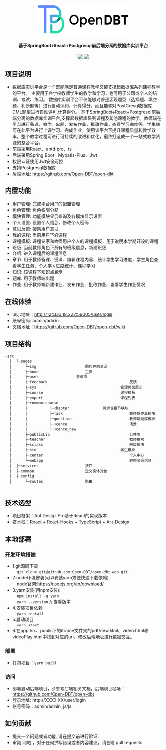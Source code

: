 <p align="center">
	<img alt="logo" height="100" width="300" src="./image/logo-black.png">
</p>


<h4 align="center">基于SpringBoot+React+Postgresql前后端分离的数据库实训平台</h4>
<p align="center">
	<a href="https://github.com/Open-DBT/open-dbt-web"><img src="https://img.shields.io/badge/opendbt-v2.0.0-brightgreen.svg"></a>
	<a href="https://github.com/Open-DBT/open-dbt-web/blob/master/LICENSE"><img src="https://img.shields.io/github/license/mashape/apistatus.svg"></a>
</p>



## 项目说明

* 数据库实训平台是一个既能满足普通课程教学又能支撑起数据库系列课程教学的平台。
  主要用于各学校教师学生的教学和学习，也可用于公司或个人的培训、考试、练习。
  数据库实训平台不仅能够对普通客观题型（选择题、填空题、判断题等）进行自动评判，计算得分，而且能够对PostGresql数据库DML题型进行自动评判,计算得分。
  基于SpringBoot+React+Postgresql前后端分离的数据库实训平台,支撑起数据库系列课程及其他课程的教学。教师端在平台进行备课、教学、出题、发布作业、批改作业、查看学习进度等，学生端可在此平台进行上课学习、完成作业，使用该平台可提升课程质量和教学效率。整个教学过程可进行可持续的改进和优化，最终打造成一个一站式教学资源的整合平台。
* 前端采用React、antd-pro、ts
* 后端采用Spring Boot、Mybatis-Plus、Jwt
* 权限认证使用Jwt安全可控
* 支持Postgresql数据库
* 后端地址: https://github.com/Open-DBT/open-dbt


## 内置功能

* 用户管理: 完成平台用户的配置管理
* 角色管理: 角色权限分配
* 模块管理: 功能模块显示查询及各模块显示设置
* 个人设置: 设置个人信息，修改个人密码
* 意见反馈: 搜集用户意见
* 我的课程: 当前用户下的课程
* 课程模板: 课程专家和教师用户个人的课程模板，用于说明本学期开设的课程
* 班级: 当前教师角色下所有的班级信息，新建班级
* 介绍: 进入课程后的课程信息
* 章节: 用于教师备课、授课、编辑课程内容、统计学生学习进度，学生角色查看学生任务、个人学习进度统计、课程学习
* 知识: 该课程下知识点展示
* 题库: 用于教师端出题
* 作业: 用于教师端新建作业、发布作业、批改作业、查看学生作业情况

## 在线体验

* 演示地址：http://124.133.18.222:59005/user/login
* 账号密码: admin/admin
* 文档地址：https://github.com/Open-DBT/open-dbt/wiki

## 项目结构

```
─src
  │  └─pages
  │      └─img						图片静态资源
  │      ├─home						主页
  |		 ├─user					登录页
  │      ├─feedback                                  	反馈
  │      ├─sys                                  	管理页面展示
  │      ├─course                                  	课程模板
  │      ├─expert                                  	课程列表
  │      ├─common-course                                 
  │      │          └─chapter				教师端章节模块
  │      |          ├─task                              教师端作业模块
  │      |          ├─question                          教师端题库模块
  │      |          ├─scence                          	场景
  │      |          └─scence_new    
  │      ├─publicLib                                    公共库
  │      ├─teacher                                    	教师模块
  │      ├─sclass                                    	班级模块 
  │      ├─stu                                    	学生模块
  │      ├─center                                    	个人中心
  │      └─webapp                                       静态资源信息
  │  ├─services						接口
  │  ├─common						定义实体对象
  │  ├─config				
  │      └─routes					路由
  
```

## 技术选型

- 项目框架：Ant Design Pro基于React的实现版本
- 技术栈：React + React-Hooks + TypeScript + Ant-Design

## 本地部署

### 开发环境搭建

* 1.git源码下载
  <br />&emsp;`git clone git@github.com:Open-DBT/open-dbt-web.git`
* 2.node环境安装(可以安装yarn方便快速下载依赖)
  <br />&emsp;node官网:https://nodejs.org/en/download/
* 3.yarn安装(用npm安装): 
  <br />&emsp;`npm install -g yarn` 
   <br />&emsp;`yarn --version`      // 查看版本 
* 4.安装项目依赖
  <br />&emsp;`yarn install`
* 5.启动项目
  <br />&emsp;`yarn start`
* 6.在app.tsx、public下的iframe文件夹的pdfView.html、video.html和videoPlay.html中找到对应的url，修改后端地址进行数据交互。
### 部署

* 打包项目：`yarn build`

### 访问

* 部署启动后端项目，请参考后端相关文档，后端项目地址：https://github.com/Open-DBT/open-dbt
* 登录地址: http://XXXX:XX/user/login
* 账号密码：admin/admin, js/js

## 如何贡献

* 提交一个问题或者功能, 请在提交前进行验证.
* 审阅 网站 ，对于任何拼写错误或者内容建议，请创建 pull requests
